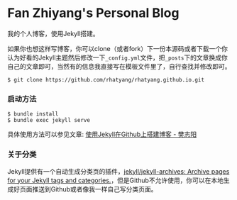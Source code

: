 # Fan Zhiyang's Personal Blog

我的个人博客，使用Jekyll搭建。

如果你也想这样写博客，你可以clone（或者fork）下一份本源码或者下载一个你认为好看的Jekyll主题然后修改一下`_config.yml`文件，把`_posts`下的文章换成你自己的文章即可，当然有的信息我直接写在模板文件里了，自行查找并修改即可。

```
$ git clone https://github.com/rhatyang/rhatyang.github.io.git
```

### 启动方法

```
$ bundle install
$ bundle exec jekyll serve
```

具体使用方法可以参见文章: [使用Jekyll在Github上搭建博客 - 樊志阳](https://fanzhiyang.com/blog/use-jekyll-build-blog-on-github/)

### 关于分类

Jekyll提供有一个自动生成分类页的插件，[jekyll/jekyll-archives: Archive pages for your Jekyll tags and categories.](https://github.com/jekyll/jekyll-archives)，但是Github不允许使用，你可以在本地生成好页面推送到Github或者像我一样自己写分类页面。